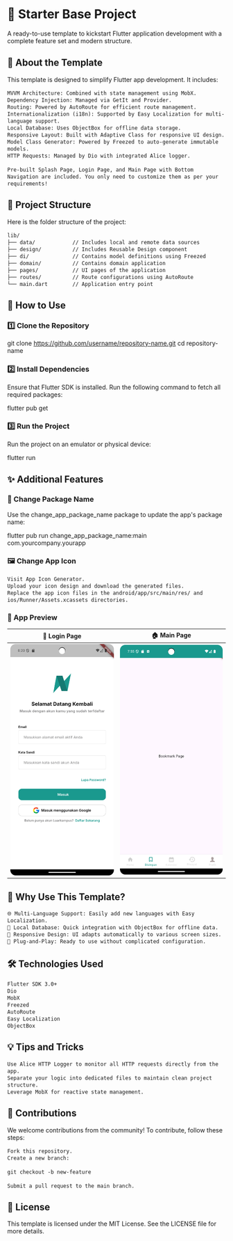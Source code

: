 # 🚀 Starter Base Project

A ready-to-use template to kickstart Flutter application development with a complete feature set and modern structure.

## 🎯  About the Template

This template is designed to simplify Flutter app development. It includes:

    MVVM Architecture: Combined with state management using MobX.
    Dependency Injection: Managed via GetIt and Provider.
    Routing: Powered by AutoRoute for efficient route management.
    Internationalization (i18n): Supported by Easy Localization for multi-language support.
    Local Database: Uses ObjectBox for offline data storage.
    Responsive Layout: Built with Adaptive Class for responsive UI design.
    Model Class Generator: Powered by Freezed to auto-generate immutable models.
    HTTP Requests: Managed by Dio with integrated Alice logger.

    Pre-built Splash Page, Login Page, and Main Page with Bottom Navigation are included. You only need to customize them as per your requirements!

## 📁 Project Structure

Here is the folder structure of the project:
```
lib/
├── data/            // Includes local and remote data sources
├── design/          // Includes Reusable Design component
├── di/              // Contains model definitions using Freezed
├── domain/          // Contains domain application
├── pages/           // UI pages of the application
├── routes/          // Route configurations using AutoRoute
└── main.dart        // Application entry point
```

## 🚧 How to Use
### 1️⃣ Clone the Repository

git clone https://github.com/username/repository-name.git
cd repository-name

### 2️⃣ Install Dependencies

Ensure that Flutter SDK is installed. Run the following command to fetch all required packages:

flutter pub get

### 3️⃣ Run the Project

Run the project on an emulator or physical device:

flutter run

## ✨ Additional Features
### 🔄 Change Package Name

Use the change_app_package_name package to update the app's package name:

flutter pub run change_app_package_name:main com.yourcompany.yourapp

### 🖼️ Change App Icon

    Visit App Icon Generator.
    Upload your icon design and download the generated files.
    Replace the app icon files in the android/app/src/main/res/ and ios/Runner/Assets.xcassets directories.

### 📸 App Preview
| 🔑 Login Page | 🏠 Main Page|
|-|-|
| ![Login Page](./screenshots/Screenshot_20241123_195446.png) | ![Main Page](./screenshots/Screenshot_20241123_195602.png) |

## 🎉 Why Use This Template?

    🌐 Multi-Language Support: Easily add new languages with Easy Localization.
    💾 Local Database: Quick integration with ObjectBox for offline data.
    📱 Responsive Design: UI adapts automatically to various screen sizes.
    🔌 Plug-and-Play: Ready to use without complicated configuration.

## 🛠️ Technologies Used

    Flutter SDK 3.0+
    Dio
    MobX
    Freezed
    AutoRoute
    Easy Localization
    ObjectBox

## 💡 Tips and Tricks

    Use Alice HTTP Logger to monitor all HTTP requests directly from the app.
    Separate your logic into dedicated files to maintain clean project structure.
    Leverage MobX for reactive state management.


## 🙌 Contributions

We welcome contributions from the community! To contribute, follow these steps:

    Fork this repository.
    Create a new branch:

    git checkout -b new-feature

    Submit a pull request to the main branch.

## 📄 License

This template is licensed under the MIT License. See the LICENSE file for more details.